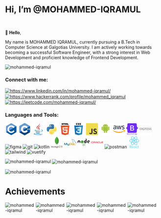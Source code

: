 <H1>Hi, I’m @MOHAMMED-IQRAMUL </H1>
<br>
  
👋 **Hello**,

My name is MOHAMMED IQRAMUL, currently pursuing a B.Tech in Computer Science at Galgotias University. I am actively working towards becoming a successful Software Engineer, with a strong interest in Web Development and proficient knowledge of Frontend Development.


<p align="left"> <img src="https://komarev.com/ghpvc/?username=mohammed-iqramul&label=Profile%20views&color=0e75b6&style=flat" alt="mohammed-iqramul" /> </p>

<h3 align="left">Connect with me:</h3>
<p align="left">
<a href="https://www.linkedin.com/in/mohammed-iqramul/" target="blank"><img align="center" src="https://raw.githubusercontent.com/rahuldkjain/github-profile-readme-generator/master/src/images/icons/Social/linked-in-alt.svg" alt="https://www.linkedin.com/in/mohammed-iqramul/" height="30" width="40" /></a>
<a href="https://www.hackerrank.com/profile/mohammed_iqramul" target="blank"><img align="center" src="https://raw.githubusercontent.com/rahuldkjain/github-profile-readme-generator/master/src/images/icons/Social/hackerrank.svg" alt="https://www.hackerrank.com/profile/mohammed_iqramul" height="30" width="40" /></a>
<a href="https://leetcode.com/mohammed-iqramul/" target="blank"><img align="center" src="https://raw.githubusercontent.com/rahuldkjain/github-profile-readme-generator/master/src/images/icons/Social/leet-code.svg" alt="https://leetcode.com/mohammed-iqramul/" height="30" width="40" /></a>
</p>

<h3 align="left">Languages and Tools:</h3>
<p align="left"> 
<img src="https://raw.githubusercontent.com/devicons/devicon/master/icons/c/c-original.svg" alt="c" width="40" height="40"/>
<img src="https://raw.githubusercontent.com/devicons/devicon/master/icons/cplusplus/cplusplus-original.svg" alt="cplusplus" width="40" height="40"/>
<img src="https://raw.githubusercontent.com/devicons/devicon/master/icons/java/java-original.svg" alt="java" width="40" height="40"/>
<img src="https://raw.githubusercontent.com/devicons/devicon/master/icons/python/python-original.svg" alt="python" width="40" height="40"/>
<img src="https://raw.githubusercontent.com/devicons/devicon/master/icons/html5/html5-original-wordmark.svg" alt="html5" width="40" height="40"/>
<img src="https://raw.githubusercontent.com/devicons/devicon/master/icons/css3/css3-original-wordmark.svg" alt="css3" width="40" height="40"/>
<img src="https://raw.githubusercontent.com/devicons/devicon/master/icons/javascript/javascript-original.svg" alt="javascript" width="40" height="40"/>
<img src="https://raw.githubusercontent.com/devicons/devicon/master/icons/android/android-original-wordmark.svg" alt="android" width="40" height="40"/>
<img src="https://raw.githubusercontent.com/devicons/devicon/master/icons/amazonwebservices/amazonwebservices-original-wordmark.svg" alt="aws" width="40" height="40"/>
<img src="https://raw.githubusercontent.com/devicons/devicon/master/icons/bootstrap/bootstrap-plain-wordmark.svg" alt="bootstrap" width="40" height="40"/>
<img src="https://raw.githubusercontent.com/devicons/devicon/master/icons/express/express-original-wordmark.svg" alt="express" width="40" height="40"/>
<img src="https://www.vectorlogo.zone/logos/figma/figma-icon.svg" alt="figma" width="40" height="40"/>
<img src="https://www.vectorlogo.zone/logos/git-scm/git-scm-icon.svg" alt="git" width="40" height="40"/>
<img src="https://www.vectorlogo.zone/logos/kotlinlang/kotlinlang-icon.svg" alt="kotlin" width="40" height="40"/>
<img src="https://raw.githubusercontent.com/devicons/devicon/master/icons/mongodb/mongodb-original-wordmark.svg" alt="mongodb" width="40" height="40"/>
<img src="https://raw.githubusercontent.com/devicons/devicon/master/icons/mysql/mysql-original-wordmark.svg" alt="mysql" width="40" height="40"/>
<img src="https://raw.githubusercontent.com/devicons/devicon/master/icons/nodejs/nodejs-original-wordmark.svg" alt="nodejs" width="40" height="40"/>
<img src="https://raw.githubusercontent.com/devicons/devicon/master/icons/oracle/oracle-original.svg" alt="oracle" width="40" height="40"/>
<img src="https://www.vectorlogo.zone/logos/getpostman/getpostman-icon.svg" alt="postman" width="40" height="40"/>
<img src="https://raw.githubusercontent.com/devicons/devicon/master/icons/react/react-original-wordmark.svg" alt="react" width="40" height="40"/>
<img src="https://www.vectorlogo.zone/logos/tailwindcss/tailwindcss-icon.svg" alt="tailwind" width="40" height="40"/>
<img src="https://bestofjs.org/logos/vuetify.svg" alt="vuetify" width="40" height="40"/>

 </p>

<p><img align="left" src="https://github-readme-stats.vercel.app/api/top-langs?username=mohammed-iqramul&show_icons=true&locale=en&layout=compact" alt="mohammed-iqramul" /></p>

<p>&nbsp;<img align="center" src="https://github-readme-stats.vercel.app/api?username=mohammed-iqramul&show_icons=true&locale=en" alt="mohammed-iqramul" /></p>

<p><img align="center" src="https://github-readme-streak-stats.herokuapp.com/?user=mohammed-iqramul&" alt="mohammed-iqramul" /></p>


# Achievements

<!--1--!>
<p><img align="left" src="https://assets.leetcode.com/static_assets/marketing/2024-200.gif" alt="mohammed-iqramul" width="100" height="100" /></p>
<!--2--!>
<p><img align="left" src="https://assets.leetcode.com/static_assets/marketing/2024-100.gif" alt="mohammed-iqramul" width="100" height="100" /></p>
<!--3--!>
<p><img align="left" src="https://assets.leetcode.com/static_assets/marketing/2024-50.gif" alt="mohammed-iqramul" width="100" height="100" /></p>
<!--4--!>
<p><img align="left" src="https://assets.leetcode.com/static_assets/marketing/2023-50.gif" alt="mohammed-iqramul" width="100" height="100" /></p>
<!--5--!>
<p><img align="left" src="https://assets.leetcode.com/static_assets/others/Top_100_Liked-1.png" alt="mohammed-iqramul" width="100" height="100" /></p>





<!----
🚀 **Completed Courses:**
- C
- C++
- Object-Oriented Programming (OOPS)
- Java
- JavaScript
- Kotlin
- SQL-PL/SQL
- Oracle Database
 
**Web Development Skills:**
- Frontend (HTML, CSS, JavaScript)
- Design Tool - Figma
- Framework - Bootstrap
--- 



----!>
<!----
## 🛠 Skills
 <ul>
   <li> <b>C</b> </li>
   <li><b>C++</b> </li>
   <li><b>JAVA</b> </li>
    <li><b>DSA</b> (using C++) </li>
   <li><b>HTML</b> </li>
   <li><b>CSS</b> </li>
   <li><b>JS</b> </li>
   <li><b>SQL</b> </li>
    <li><b>PL-SQL</b> </li>
    <li><b>ORACLE-DB</b> </li>
    <li><b>KOTLIN</b> (with Jetpack Compose) </li>
    <li><b>FIGMA</b> (Basics) </li>
 </ul>
---> 
<!-- <button height="20px" width="30px" text-align:centre >💕</button> -->
<!---
MOHAMMED-IQRAMUL/MOHAMMED-IQRAMUL is a ✨ special ✨ repository because its `README.md` (this file) appears on your GitHub profile.
You can click the Preview link to take a look at your changes.
--->
